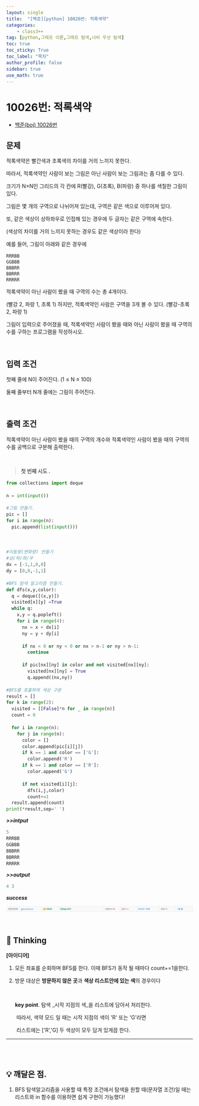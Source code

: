 ```yaml
---
layout: single
title:  "[백준][python] 10026번: 적록색약"
categories: 
    - class3++
tag: [python,그래프 이론,그래프 탐색,너비 우선 탐색]
toc: true
toc_sticky: True
toc_label: "목차"
author_profile: false
sidebar: true
use_math: true
---
```


# 10026번: 적록색약

* [백준(boj) 10026번](https://www.acmicpc.net/problem/10026)



## 문제

적록색약은 빨간색과 초록색의 차이를 거의 느끼지 못한다.

따라서, 적록색약인 사람이 보는 그림은 아닌 사람이 보는 그림과는 좀 다를 수 있다.

크기가 N×N인 그리드의 각 칸에 R(빨강), G(초록), B(파랑) 중 하나를 색칠한 그림이 있다. 

그림은 몇 개의 구역으로 나뉘어져 있는데, 구역은 같은 색으로 이루어져 있다.

 또, 같은 색상이 상하좌우로 인접해 있는 경우에 두 글자는 같은 구역에 속한다.

 (색상의 차이를 거의 느끼지 못하는 경우도 같은 색상이라 한다)

예를 들어, 그림이 아래와 같은 경우에

```
RRRBB
GGBBB
BBBRR
BBRRR
RRRRR
```

적록색약이 아닌 사람이 봤을 때 구역의 수는 총 4개이다.

 (빨강 2, 파랑 1, 초록 1) 하지만, 적록색약인 사람은 구역을 3개 볼 수 있다. (빨강-초록 2, 파랑 1)

그림이 입력으로 주어졌을 때, 적록색약인 사람이 봤을 때와 아닌 사람이 봤을 때 구역의 수를 구하는 프로그램을 작성하시오.

<br/>

## 입력 조건

첫째 줄에 N이 주어진다. (1 ≤ N ≤ 100)

둘째 줄부터 N개 줄에는 그림이 주어진다.

<br/>

## 출력 조건

적록색약이 아닌 사람이 봤을 때의 구역의 개수와 적록색약인 사람이 봤을 때의 구역의 수를 공백으로 구분해 출력한다.

<br/>

> **첫 번째 시도 .**

```python
from collections import deque

n = int(input())

#그림 만들기.
pic = []
for i in range(n):
  pic.append(list(input()))



#이동량(변화량) 만들기
#상/하/좌/우
dx = [-1,1,0,0]
dy = [0,0,-1,1]

#BFS 탐색 알고리즘 만들기.
def dfs(x,y,color):
  q = deque([(x,y)])
  visited[x][y] =True
  while q:
    x,y = q.popleft()
    for i in range(4):
      nx = x + dx[i]
      ny = y + dy[i]

      if nx < 0 or ny < 0 or nx > n-1 or ny > n-1:
        continue 

      if pic[nx][ny] in color and not visited[nx][ny]:
        visited[nx][ny] = True
        q.append((nx,ny))

#BFS를 호출하여 색상 구분
result = []
for k in range(2):
  visited = [[False]*n for _ in range(n)]
  count = 0

  for i in range(n):
    for j in range(n):
      color = []
      color.append(pic[i][j])
      if k == 1 and color == ['G']:
        color.append('R')
      if k == 1 and color == ['R']:
        color.append('G')
      
      if not visited[i][j]:
        dfs(i,j,color)
        count+=1
  result.append(count)
print(*result,sep=' ')
```

 ***>>intput***

```python
5
RRRBB
GGBBB
BBBRR
BBRRR
RRRRR
```

 ***>>output***

```python
4 3
```

 ***success***

![image-20220317231644652]({{geunskoo.github.io}}/../images/2022-03-17-boj-10026/image-20220317231644652.png)

<br/>

## 🌝 Thinking

**[아이디어]**

1. 모든 좌표를 순회하며 BFS를 한다. 이때 BFS가 동작 될 때마다 count+=1을한다.

2. 방문 대상은 **방문하지 않은 곳**과 **색상 리스트안에 있는 색**의 경우이다

   <br/>

   **key point**. 탐색 _시작 지점의 색_을 리스트에 담아서 처리한다. 

   ​					따라서, 색약 모드 일 때는 시작 지점의 색이 'R' 또는 'G'라면

   ​					리스트에는 ['R','G] 두 색상이 모두 담겨 있게끔 한다.

***

<br/>

<br/>

## 💡 깨달은 점.

1. BFS 탐색알고리즘을 사용할 때 특정 조건에서 탐색을 원할 때(문자열 조건)일 때는 리스트와 in 함수를 이용하면 쉽게 구현이 가능했다!
